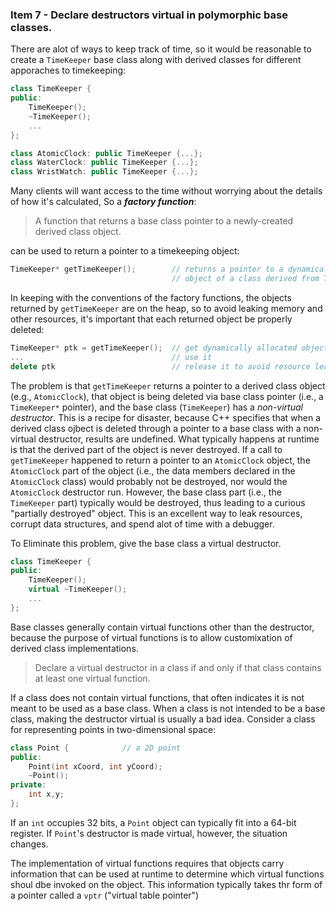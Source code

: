 ### Item 7 - Declare destructors virtual in polymorphic base classes.
There are alot of ways to keep track of time, so it would be reasonable to create a `TimeKeeper` base class along with derived classes for different apporaches to timekeeping:
```C++
class TimeKeeper {
public:
    TimeKeeper();
    ~TimeKeeper();
    ...
};

class AtomicClock: public TimeKeeper {...};
class WaterClock: public TimeKeeper {...};
class WristWatch: public TimeKeeper {...};
```
Many clients will want access to the time without worrying about the details of how it's calculated, 
So a **_factory function_**:
> A function that returns a base class pointer to a newly-created derived class object.

can be used to return a pointer to a timekeeping object:
```C++
TimeKeeper* getTimeKeeper();        // returns a pointer to a dynamically allocated
                                    // object of a class derived from TimeKeeper
```
In keeping with the conventions of the factory functions, the objects returned by `getTimeKeeper` are on the heap, so to avoid leaking memory and other resources, it's important that each returned object be properly deleted:
```C++
TimeKeeper* ptk = getTimeKeeper();  // get dynamically allocated object from TimeKeeper hierarchy
...                                 // use it
delete ptk                          // release it to avoid resource leak
```
The problem is that `getTimeKeeper` returns a pointer to a derived class object (e.g., `AtomicClock`), that object is being deleted via base class pointer (i.e., a `TimeKeeper*` pointer), and the base class (`TimeKeeper`) has a _non-virtual destructor_. This is a recipe for disaster, because C++ specifies that when a derived class ojbect is deleted through a pointer to a base class with a non-virtual destructor, results are undefined. What typically happens at runtime is that the derived part of the object is never destroyed. If a call to `getTimeKeeper` happened to return a pointer to an `AtomicClock` object, the `AtomicClock` part of the object (i.e., the data members declared in the `AtomicClock` class) would probably not be destroyed, nor would the `AtomicClock` destructor run. However, the base class part (i.e., the `TimeKeeper` part) typically would be destroyed, thus leading to a curious "partially destroyed" object. This is an excellent way to leak resources, corrupt data structures, and spend alot of time with a debugger.

To Eliminate this problem, give the base class a virtual destructor.
```C++
class TimeKeeper {
public:
    TimeKeeper();
    virtual ~TimeKeeper();
    ...
};
```
Base classes generally contain virtual functions other than the destructor, because the purpose of virtual functions is to allow customixation of derived class implementations. 
> Declare a virtual destructor in a class if and only if that class contains at least one virtual function.

If a class does not contain virtual functions, that often indicates it is not meant to be used as a base class. When a class is not intended to be a base class, making the destructor virtual is usually a bad idea. Consider a class for representing points in two-dimensional space:
```C++
class Point {            // a 2D point
public:
    Point(int xCoord, int yCoord);
    ~Point();
private:
    int x,y;
};
```
If an `int` occupies 32 bits, a `Point` object can typically fit into a 64-bit register. If `Point`'s destructor is made virtual, however, the situation changes.

The implementation of virtual functions requires that objects carry information that can be used at runtime to determine which virtual functions shoul dbe invoked on the object. This information typically takes thr form of a pointer called a `vptr` ("virtual table pointer")











